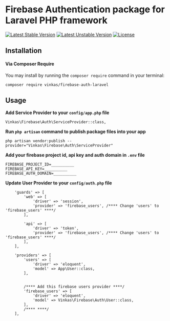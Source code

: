 # Firebase Authentication package for Laravel PHP framework

[![Latest Stable Version](https://poser.pugx.org/vinkas/firebase-auth-laravel/v/stable.svg)](https://packagist.org/packages/vinkas/firebase-auth-laravel)
[![Latest Unstable Version](https://poser.pugx.org/vinkas/firebase-auth-laravel/v/unstable.svg)](https://packagist.org/packages/vinkas/firebase-auth-laravel)
[![License](https://poser.pugx.org/vinkas/firebase-auth-laravel/license.svg)](https://packagist.org/packages/vinkas/firebase-auth-laravel)

## Installation

#### Via Composer Require

You may install by running the `composer require` command in your terminal:
```
composer require vinkas/firebase-auth-laravel
```

## Usage

**Add Service Provider to your `config/app.php` file**

```
Vinkas\Firebase\Auth\ServiceProvider::class,
```

**Run `php artisan` command to publish package files into your app**

```
php artisan vendor:publish --provider="Vinkas\Firebase\Auth\ServiceProvider"
```

**Add your firebase project id, api key and auth domain in `.env` file**

```
FIREBASE_PROJECT_ID=__________
FIREBASE_API_KEY=__________
FIREBASE_AUTH_DOMAIN=__________
```

**Update User Provider to your `config/auth.php` file**

```
    'guards' => [
        'web' => [
            'driver' => 'session',
            'provider' => 'firebase_users', /**** Change 'users' to 'firebase_users' ****/
        ],

        'api' => [
            'driver' => 'token',
            'provider' => 'firebase_users', /**** Change 'users' to 'firebase_users' ****/
        ],
    ],
    
    'providers' => [
        'users' => [
            'driver' => 'eloquent',
            'model' => App\User::class,
        ],
        
        
        /**** Add this firebase users provider ****/
        'firebase_users' => [
            'driver' => 'eloquent',
            'model' => Vinkas\Firebase\Auth\User::class,
        ],
        /**** ****/
    ],
```
